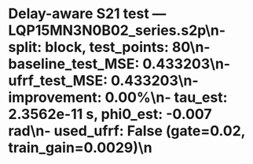 # Delay-aware S21 test — LQP15MN3N0B02_series.s2p\n- split: block, test_points: 80\n- baseline_test_MSE: 0.433203\n- ufrf_test_MSE: 0.433203\n- improvement: 0.00%\n- tau_est: 2.3562e-11 s, phi0_est: -0.007 rad\n- used_ufrf: False (gate=0.02, train_gain=0.0029)\n